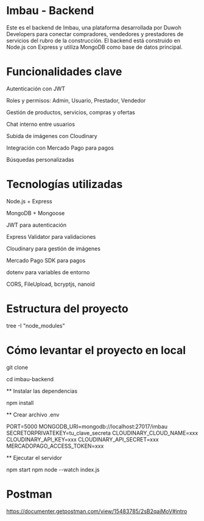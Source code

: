 # Imbau - Backend

Este es el backend de Imbau, una plataforma desarrollada por Duwoh Developers para conectar compradores, vendedores y prestadores de servicios del rubro de la construcción. El backend está construido en Node.js con Express y utiliza MongoDB como base de datos principal.

# Funcionalidades clave

Autenticación con JWT

Roles y permisos: Admin, Usuario, Prestador, Vendedor

Gestión de productos, servicios, compras y ofertas

Chat interno entre usuarios

Subida de imágenes con Cloudinary

Integración con Mercado Pago para pagos

Búsquedas personalizadas

# Tecnologías utilizadas

Node.js + Express

MongoDB + Mongoose

JWT para autenticación

Express Validator para validaciones

Cloudinary para gestión de imágenes

Mercado Pago SDK para pagos

dotenv para variables de entorno

CORS, FileUpload, bcryptjs, nanoid

# Estructura del proyecto

tree -I "node_modules" 

# Cómo levantar el proyecto en local

git clone 

cd imbau-backend

** Instalar las dependencias

npm install

** Crear archivo .env

PORT=5000
MONGODB_URI=mongodb://localhost:27017/imbau
SECRETORPRIVATEKEY=tu_clave_secreta
CLOUDINARY_CLOUD_NAME=xxx
CLOUDINARY_API_KEY=xxx
CLOUDINARY_API_SECRET=xxx
MERCADOPAGO_ACCESS_TOKEN=xxx


** Ejecutar el servidor

npm start
npm node --watch index.js

# Postman
https://documenter.getpostman.com/view/15483785/2sB2qajMoV#intro